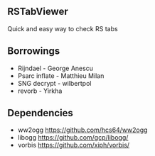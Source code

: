 ## RSTabViewer
Quick and easy way to check RS tabs

## Borrowings
- Rijndael - George Anescu
- Psarc inflate - Matthieu Milan
- SNG decrypt - wilbertpol
- revorb - Yirkha

## Dependencies
- ww2ogg https://github.com/hcs64/ww2ogg
- libogg https://github.com/gcp/libogg/
- vorbis https://github.com/xiph/vorbis/
